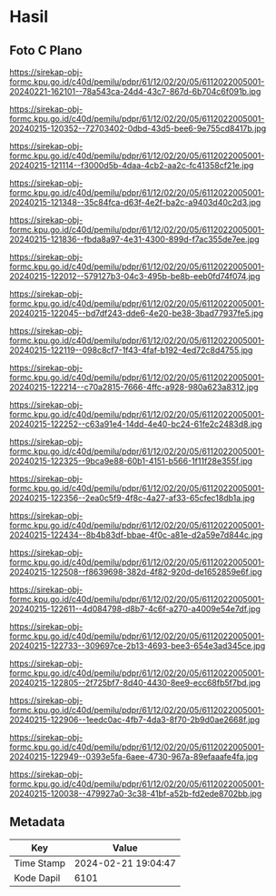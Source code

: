 # Hasil

## Foto C Plano

https://sirekap-obj-formc.kpu.go.id/c40d/pemilu/pdpr/61/12/02/20/05/6112022005001-20240221-162101--78a543ca-24d4-43c7-867d-6b704c6f091b.jpg

https://sirekap-obj-formc.kpu.go.id/c40d/pemilu/pdpr/61/12/02/20/05/6112022005001-20240215-120352--72703402-0dbd-43d5-bee6-9e755cd8417b.jpg

https://sirekap-obj-formc.kpu.go.id/c40d/pemilu/pdpr/61/12/02/20/05/6112022005001-20240215-121114--f3000d5b-4daa-4cb2-aa2c-fc41358cf21e.jpg

https://sirekap-obj-formc.kpu.go.id/c40d/pemilu/pdpr/61/12/02/20/05/6112022005001-20240215-121348--35c84fca-d63f-4e2f-ba2c-a9403d40c2d3.jpg

https://sirekap-obj-formc.kpu.go.id/c40d/pemilu/pdpr/61/12/02/20/05/6112022005001-20240215-121836--fbda8a97-4e31-4300-899d-f7ac355de7ee.jpg

https://sirekap-obj-formc.kpu.go.id/c40d/pemilu/pdpr/61/12/02/20/05/6112022005001-20240215-122012--579127b3-04c3-495b-be8b-eeb0fd74f074.jpg

https://sirekap-obj-formc.kpu.go.id/c40d/pemilu/pdpr/61/12/02/20/05/6112022005001-20240215-122045--bd7df243-dde6-4e20-be38-3bad77937fe5.jpg

https://sirekap-obj-formc.kpu.go.id/c40d/pemilu/pdpr/61/12/02/20/05/6112022005001-20240215-122119--098c8cf7-1f43-4faf-b192-4ed72c8d4755.jpg

https://sirekap-obj-formc.kpu.go.id/c40d/pemilu/pdpr/61/12/02/20/05/6112022005001-20240215-122214--c70a2815-7666-4ffc-a928-980a623a8312.jpg

https://sirekap-obj-formc.kpu.go.id/c40d/pemilu/pdpr/61/12/02/20/05/6112022005001-20240215-122252--c63a91e4-14dd-4e40-bc24-61fe2c2483d8.jpg

https://sirekap-obj-formc.kpu.go.id/c40d/pemilu/pdpr/61/12/02/20/05/6112022005001-20240215-122325--9bca9e88-60b1-4151-b566-1f11f28e355f.jpg

https://sirekap-obj-formc.kpu.go.id/c40d/pemilu/pdpr/61/12/02/20/05/6112022005001-20240215-122356--2ea0c5f9-4f8c-4a27-af33-65cfec18db1a.jpg

https://sirekap-obj-formc.kpu.go.id/c40d/pemilu/pdpr/61/12/02/20/05/6112022005001-20240215-122434--8b4b83df-bbae-4f0c-a81e-d2a59e7d844c.jpg

https://sirekap-obj-formc.kpu.go.id/c40d/pemilu/pdpr/61/12/02/20/05/6112022005001-20240215-122508--f8639698-382d-4f82-920d-de1652859e6f.jpg

https://sirekap-obj-formc.kpu.go.id/c40d/pemilu/pdpr/61/12/02/20/05/6112022005001-20240215-122611--4d084798-d8b7-4c6f-a270-a4009e54e7df.jpg

https://sirekap-obj-formc.kpu.go.id/c40d/pemilu/pdpr/61/12/02/20/05/6112022005001-20240215-122733--309697ce-2b13-4693-bee3-654e3ad345ce.jpg

https://sirekap-obj-formc.kpu.go.id/c40d/pemilu/pdpr/61/12/02/20/05/6112022005001-20240215-122805--2f725bf7-8d40-4430-8ee9-ecc68fb5f7bd.jpg

https://sirekap-obj-formc.kpu.go.id/c40d/pemilu/pdpr/61/12/02/20/05/6112022005001-20240215-122906--1eedc0ac-4fb7-4da3-8f70-2b9d0ae2668f.jpg

https://sirekap-obj-formc.kpu.go.id/c40d/pemilu/pdpr/61/12/02/20/05/6112022005001-20240215-122949--0393e5fa-6aee-4730-967a-89efaaafe4fa.jpg

https://sirekap-obj-formc.kpu.go.id/c40d/pemilu/pdpr/61/12/02/20/05/6112022005001-20240215-120038--479927a0-3c38-41bf-a52b-fd2ede8702bb.jpg


## Metadata

| Key        | Value               |
| ---------- | ------------------- |
| Time Stamp | 2024-02-21 19:04:47 |
| Kode Dapil | 6101                |



